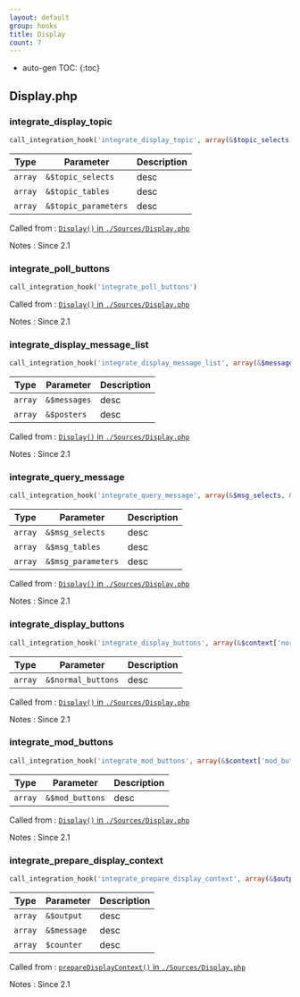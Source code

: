 ```yaml
---
layout: default
group: hooks
title: Display
count: 7
---
```

* auto-gen TOC:
{:toc}
## Display.php
### integrate_display_topic

```php
call_integration_hook('integrate_display_topic', array(&$topic_selects, &$topic_tables, &$topic_parameters))
```

Type|Parameter|Description
---|---|---
`array`|`&$topic_selects`|desc
`array`|`&$topic_tables`|desc
`array`|`&$topic_parameters`|desc

Called from
: [`Display()` in `./Sources/Display.php`](../docs/display.html#display)

Notes
: Since 2.1

### integrate_poll_buttons

```php
call_integration_hook('integrate_poll_buttons')
```


Called from
: [`Display()` in `./Sources/Display.php`](../docs/display.html#display)

Notes
: Since 2.1

### integrate_display_message_list

```php
call_integration_hook('integrate_display_message_list', array(&$messages, &$posters))
```

Type|Parameter|Description
---|---|---
`array`|`&$messages`|desc
`array`|`&$posters`|desc

Called from
: [`Display()` in `./Sources/Display.php`](../docs/display.html#display)

Notes
: Since 2.1

### integrate_query_message

```php
call_integration_hook('integrate_query_message', array(&$msg_selects, &$msg_tables, &$msg_parameters))
```

Type|Parameter|Description
---|---|---
`array`|`&$msg_selects`|desc
`array`|`&$msg_tables`|desc
`array`|`&$msg_parameters`|desc

Called from
: [`Display()` in `./Sources/Display.php`](../docs/display.html#display)

Notes
: Since 2.1

### integrate_display_buttons

```php
call_integration_hook('integrate_display_buttons', array(&$context['normal_buttons']))
```

Type|Parameter|Description
---|---|---
`array`|`&$normal_buttons`|desc

Called from
: [`Display()` in `./Sources/Display.php`](../docs/display.html#display)

Notes
: Since 2.1

### integrate_mod_buttons

```php
call_integration_hook('integrate_mod_buttons', array(&$context['mod_buttons']))
```

Type|Parameter|Description
---|---|---
`array`|`&$mod_buttons`|desc

Called from
: [`Display()` in `./Sources/Display.php`](../docs/display.html#display)

Notes
: Since 2.1

### integrate_prepare_display_context

```php
call_integration_hook('integrate_prepare_display_context', array(&$output, &$message, $counter))
```

Type|Parameter|Description
---|---|---
`array`|`&$output`|desc
`array`|`&$message`|desc
`array`|`$counter`|desc

Called from
: [`prepareDisplayContext()` in `./Sources/Display.php`](../docs/display.html#preparedisplaycontext)

Notes
: Since 2.1

